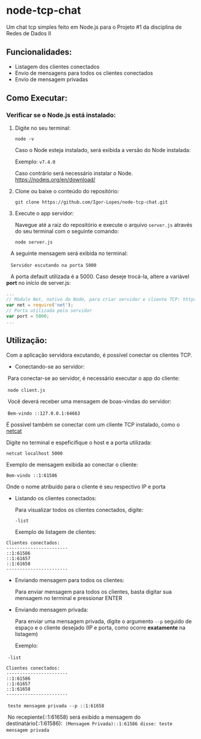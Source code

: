 # node-tcp-chat

Um chat tcp simples feito em Node.js para o Projeto #1 da disciplina de Redes de Dados II

## Funcionalidades:

* Listagem dos clientes conectados
* Envio de mensagens para todos os clientes conectados
* Envio de mensagem privadas

## Como Executar:

### Verificar se o Node.js está instalado: 

1. Digite no seu terminal:

    `node -v`

    Caso o Node esteja instalado, será exibida a versão do Node instalada:

    Exemplo: `v7.4.0`

    Caso contrário será necessário instalar o Node. https://nodejs.org/en/download/


2. Clone ou baixe o conteúdo do repositório:

    `git clone https://github.com/Igor-Lopes/node-tcp-chat.git`

3. Execute o app servidor:

    Navegue até a raiz do repositório e execute o arquivo `server.js` através do seu terminal com o seguinte comando:

    `node server.js`
    
    A seguinte mensagem será exibida no terminal:
    
    `Servidor escutando na porta 5000`
    
    A porta default utilizada é a 5000. Caso deseje trocá-la, altere a variável **port** no início de server.js:
    
    
```javascript
...
// Módulo Net, nativo do Node, para criar servidor e cliente TCP: https://nodejs.org/api/net.html
var net = require('net');
// Porta utilizada pelo servidor
var port = 5000;
...
```
    
    
## Utilização:

Com a aplicação servidora excutando, é possível conectar os clientes TCP.

* Conectando-se ao servidor:

  Para conectar-se ao servidor, é necessário executar o app do cliente:
  
  `node client.js`
  
  Você deverá receber uma mensagem de boas-vindas do servidor:
  
  `Bem-vindo ::127.0.0.1:64663`
  
  É possível também se conectar com um cliente TCP instalado, como o [netcat](http://netcat.sourceforge.net/)

  Digite no terminal e espeficifique o host e a porta utilizada:

  `netcat localhost 5000`

  Exemplo de mensagem exibida ao conectar o cliente:

  `Bem-vindo ::1:61586`

  Onde o nome atribuído para o cliente é seu respectivo IP e porta

* Listando os clientes conectados:

  Para visualizar todos os clientes conectados, digite:
  
  `-list`
  
  Exemplo de listagem de clientes:
  
```
Clientes conectados:
-----------------------
::1:61586
::1:61657
::1:61658
-----------------------
```

* Enviando mensagem para todos os clientes:

  Para enviar mensagem para todos os clientes, basta digitar sua mensagem no terminal e pressionar ENTER
  
* Enviando mensagem privada:

  Para enviar uma mensagem privada, digite o argumento `--p` seguido de espaço e o cliente desejado (IP e porta, como ocorre **exatamente** na listagem)
  
  Exemplo:
  
  `-list` 
  
  ```
Clientes conectados:
-----------------------
::1:61586
::1:61657
::1:61658
-----------------------
```

  `teste mensagem privada --p ::1:61658`
  
  No recepiente(::1:61658) será exibido a mensagem do destinatário(::1:61586):
  `(Mensagem Privada)::1:61586 disse: teste mensagem privada`
  
